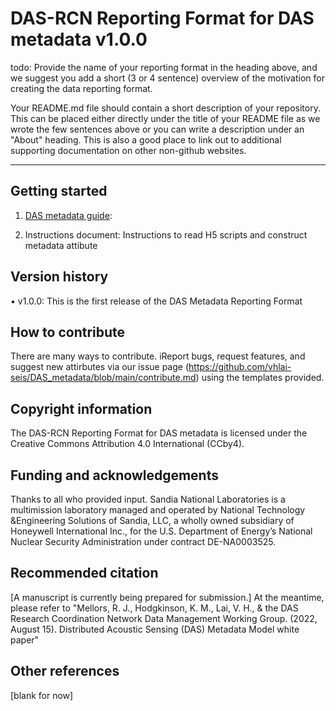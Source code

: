 # DAS-RCN Reporting Format for DAS metadata v1.0.0

todo: Provide the name of your reporting format in the heading above, and we suggest you add a short (3 or 4 sentence) overview of the motivation for creating the data reporting format.  

Your README.md file should contain a short description of your repository. This can be placed either directly under the title of your README file as we wrote the few sentences above or you can write a description under an "About" heading. This is also a good place to link out to additional supporting documentation on other non-github websites.

--- 

## Getting started  

1. [DAS metadata guide](https://github.com/vhlai-seis/DAS_metadata/blob/main/guide.md): 

2. Instructions document: Instructions to read H5 scripts and construct metadata attibute

## Version history 

• v1.0.0: This is the first release of the DAS Metadata Reporting Format

## How to contribute  

There are many ways to contribute. iReport bugs, request features, and suggest new attirbutes via our issue page (https://github.com/vhlai-seis/DAS_metadata/blob/main/contribute.md) using the templates provided.   

## Copyright information  

The DAS-RCN Reporting Format for DAS metadata is licensed under the Creative Commons Attribution 4.0 International (CCby4).

## Funding and acknowledgements  

Thanks to all who provided input. Sandia National Laboratories is a multimission laboratory managed and operated by National Technology &Engineering Solutions of Sandia, LLC, a wholly owned subsidiary of Honeywell International Inc., for the U.S. Department of Energy’s National Nuclear Security Administration under contract DE-NA0003525. 

## Recommended citation  

[A manuscript is currently being prepared for submission.] 
At the meantime, please refer to "Mellors, R. J., Hodgkinson, K. M., Lai, V. H., & the DAS Research Coordination Network Data Management Working Group. (2022, August 15). Distributed Acoustic Sensing (DAS) Metadata Model white paper"

## Other references    

[blank for now]
